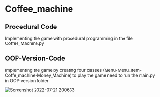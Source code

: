 # Coffee_machine
## Procedural Code
Implementing the game with procedural programming in the file Coffee_Machine.py

## OOP-Version-Code
Implementing the game by creating four classes (Menu-Menu_item-Coffe_machine-Money_Machine)
to play the game need to run the main.py in OOP-version folder

![Screenshot 2022-07-21 200633](https://user-images.githubusercontent.com/85132939/180283461-968eade5-3122-4cec-9dcc-786f09ed5cf0.png)
